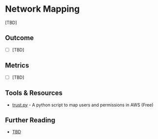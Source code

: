 # Network Mapping

[TBD]

## Outcome

- [ ] [TBD]

## Metrics

- [ ] [TBD]

## Tools & Resources

- [trust.py](https://gist.github.com/dagrz/0efd3e94ac74aa3f3cd78e213abbed08) - A python script to map users and permissions in AWS (Free)

## Further Reading

- [TBD](http://example.com)
